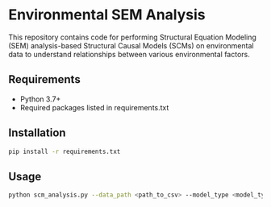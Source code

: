 # Environmental SEM Analysis

This repository contains code for performing Structural Equation Modeling (SEM) analysis-based Structural Causal Models (SCMs) on environmental data to understand relationships between various environmental factors.

## Requirements

- Python 3.7+
- Required packages listed in requirements.txt

## Installation

```bash
pip install -r requirements.txt
```

## Usage

```bash
python scm_analysis.py --data_path <path_to_csv> --model_type <model_type> --sample_frac <fraction>
```